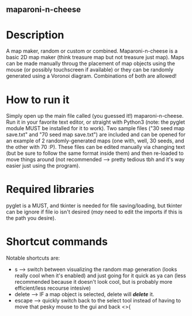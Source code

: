## maparoni-n-cheese
# Description
A map maker, random or custom or combined.
Maparoni-n-cheese is a basic 2D map maker (think treasure map but not treasure just map). Maps can be made manually throug the placement of map objects using the mouse (or possibly touchscreen if available) or they can be randomly generated using a Voronoi diagram. Combinations of both are allowed!

# How to run it
Simply open up the main file called (you guessed it!) maparoni-n-cheese. Run it in your favorite text editor, or straight with Python3
(note: the pyglet module MUST be installed for it to work). Two sample files ("30 seed map save.txt" and "70 seed map save.txt") are included and can be opened for an example of 2 randomly-generated maps (one with, well, 30 seeds, and the other with 70 :P). These files can be edited manually via changing text (but be sure to follow the same format inside them) and then re-loaded to move things around 
(not recommended --> pretty tedious tbh and it's way easier just using the program).

# Required libraries
pyglet is a MUST, and tkinter is needed for file saving/loading, but tkinter can be ignore if file io isn't desired (*may* need to edit the imports if this is the path you desire).

# Shortcut commands
Notable shortcuts are:
- s --> switch between visualizing the random map generation (looks really cool when it's enabled) and just going for it quick as ya can (less recommended because it doesn't look cool, but is probably more efficient/less recourse intesive)
- delete --> IF a map object is selected, delete will _**delete**_ it.
- escape --> quickly switch back to the select tool instead of having to move that pesky mouse to the gui and back <>{

